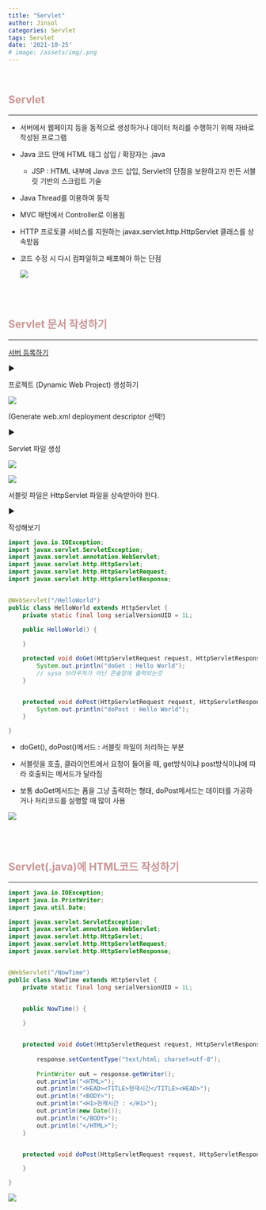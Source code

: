 ```yaml
---
title: "Servlet"
author: Jinsol
categories: Servlet
tags: Servlet
date: '2021-10-25'
# image: /assets/img/.png
---
```


<br>

## <span style="color:#C89595">Servlet</span>
<hr>

- 서버에서 웹페이지 등을 동적으로 생성하거나 데이터 처리를 수행하기 위해 자바로 작성된 프로그램

- Java 코드 안에 HTML 태그 삽입 / 확장자는 .java

    - JSP : HTML 내부에 Java 코드 삽입, Servlet의 단점을 보완하고자 만든 서블릿 기반의 스크립트 기술

- Java Thread를 이용하여 동작

- MVC 패턴에서 Controller로 이용됨

- HTTP 프로토콜 서비스를 지원하는 javax.servlet.http.HttpServlet 클래스를 상속받음

- 코드 수정 시 다시 컴파일하고 배포해야 하는 단점

    ![](/assets/img/mvcpattern.jpg)



<br><br>

## <span style="color:#C89595">Servlet 문서 작성하기</span>
<hr>

[서버 등록하기](https://losuif.github.io/2021/10/22/JSP02.html)

▶

프로젝트 (Dynamic Web Project) 생성하기

![](/assets/img/servlet01.PNG)

(Generate web.xml deployment descriptor 선택!)

▶

Servlet 파일 생성

![](/assets/img/servlet02.PNG)

![](/assets/img/servlet03.PNG)

서블릿 파일은 HttpServlet 파일을 상속받아야 한다.

▶

작성해보기

```java
import java.io.IOException;
import javax.servlet.ServletException;
import javax.servlet.annotation.WebServlet;
import javax.servlet.http.HttpServlet;
import javax.servlet.http.HttpServletRequest;
import javax.servlet.http.HttpServletResponse;


@WebServlet("/HelloWorld")
public class HelloWorld extends HttpServlet {
	private static final long serialVersionUID = 1L;
       
    public HelloWorld() {

    }

	protected void doGet(HttpServletRequest request, HttpServletResponse response) throws ServletException, IOException {
		System.out.println("doGet : Hello World");
		// syso 브라우저가 아닌 콘솔창에 출력되는것
	}


	protected void doPost(HttpServletRequest request, HttpServletResponse response) throws ServletException, IOException {
		System.out.println("doPost : Hello World");
	}

}
```

- doGet(), doPost()메서드 : 서블릿 파일이 처리하는 부분

- 서블릿을 호출, 클라이언트에서 요청이 들어올 때, get방식이냐 post방식이냐에 따라 호출되는 메서드가 달라짐

- 보통 doGet메서드는 폼을 그냥 출력하는 형태, doPost메서드는 데이터를 가공하거나 처리코드를 실행할 때 많이 사용

![](/assets/img/servlet04.PNG)



<br><br>

## <span style="color:#C89595">Servlet(.java)에 HTML코드 작성하기</span>
<hr>

```java
import java.io.IOException;
import java.io.PrintWriter;
import java.util.Date;

import javax.servlet.ServletException;
import javax.servlet.annotation.WebServlet;
import javax.servlet.http.HttpServlet;
import javax.servlet.http.HttpServletRequest;
import javax.servlet.http.HttpServletResponse;


@WebServlet("/NowTime")
public class NowTime extends HttpServlet {
	private static final long serialVersionUID = 1L;
       

    public NowTime() {

    }


	protected void doGet(HttpServletRequest request, HttpServletResponse response) throws ServletException, IOException {
		
		response.setContentType("text/html; charset=utf-8");
		
		PrintWriter out = response.getWriter();
		out.println("<HTML>");
		out.println("<HEAD><TITLE>현재시간</TITLE><HEAD>");
		out.println("<BODY>");
		out.println("<H1>현재시간 : </H1>");
		out.println(new Date());
		out.println("</BODY>");
		out.println("</HTML>");
	}


	protected void doPost(HttpServletRequest request, HttpServletResponse response) throws ServletException, IOException {

	}

}
```

![](/assets/img/servlet05.PNG)